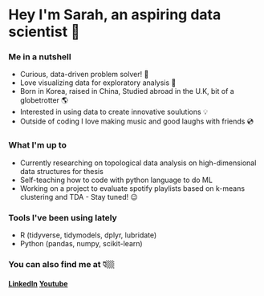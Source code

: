 <link href="profile.css" rel="stylesheet"></link>

# Hey I'm Sarah, an aspiring data scientist 🚀

### Me in a nutshell

- Curious, data-driven problem solver! 💫
- Love visualizing data for exploratory analysis 🔮
- Born in Korea, raised in China, Studied abroad in the U.K, bit of a globetrotter 🌎
- Interested in using data to create innovative soulutions 💡
- Outside of coding I love making music and good laughs with friends 💿

### What I'm up to

- Currently researching on topological data analysis on high-dimensional data structures for thesis
- Self-teaching how to code with python language to do ML
- Working on a project to evaluate spotify playlists based on k-means clustering and TDA - Stay tuned! 😉

### Tools I've been using lately
- R (tidyverse, tidymodels, dplyr, lubridate)
- Python (pandas, numpy, scikit-learn)

### You can also find me at 👇🏼

#### [LinkedIn](https://www.linkedin.com/in/sarahheayoon/) [Youtube](https://www.youtube.com/watch?v=HOhMqAUpU2U&ab_channel=twntysvwn)
